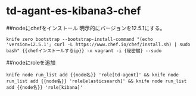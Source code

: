 # td-agant-es-kibana3-chef

##nodeにchefをインストール 明示的にバージョンを12.5.1にする。
```
knife zero bootstrap --bootstrap-install-command "(echo 'version=12.5.1'; curl -L https://www.chef.io/chef/install.sh) | sudo bash" {{chefインストールするip}} -x vagrant -i {秘密鍵} --sudo
```

##nodeにroleを追加
```
knife node run_list add {{node名}} 'role[td-agent]' && knife node run_list add {{node名}} 'role[elasticsearch]' && knife node run_list add {{node名}} 'role[kibana]'
```
